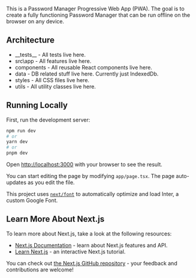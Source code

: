 This is a Password Manager Progressive Web App (PWA). The goal is to create a fully functioning Password Manager that can be run offline on the browser on any device.

## Architecture

- \_\_tests\_\_ - All tests live here.
- src\app - All features live here.
- components - All reusable React components live here.
- data - DB related stuff live here. Currently just IndexedDb.
- styles - All CSS files live here.
- utils - All utility classes live here.

## Running Locally

First, run the development server:

```bash
npm run dev
# or
yarn dev
# or
pnpm dev
```

Open [http://localhost:3000](http://localhost:3000) with your browser to see the result.

You can start editing the page by modifying `app/page.tsx`. The page auto-updates as you edit the file.

This project uses [`next/font`](https://nextjs.org/docs/basic-features/font-optimization) to automatically optimize and load Inter, a custom Google Font.

## Learn More About Next.js

To learn more about Next.js, take a look at the following resources:

- [Next.js Documentation](https://nextjs.org/docs) - learn about Next.js features and API.
- [Learn Next.js](https://nextjs.org/learn) - an interactive Next.js tutorial.

You can check out [the Next.js GitHub repository](https://github.com/vercel/next.js/) - your feedback and contributions are welcome!
